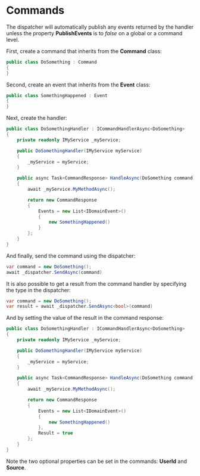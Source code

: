 # Commands

The dispatcher will automatically publish any events returned by the handler unless the property **PublishEvents** is to _false_ on a global or a command level.

First, create a command that inherits from the **Command** class:

```C#
public class DoSomething : Command
{
}
```

Second, create an event that inherits from the **Event** class:

```C#
public class SomethingHappened : Event
{
}
```

Next, create the handler:

```C#
public class DoSomethingHandler : ICommandHandlerAsync<DoSomething>
{
    private readonly IMyService _myService;

    public DoSomethingHandler(IMyService myService)
    {
        _myService = myService;
    }

    public async Task<CommandResponse> HandleAsync(DoSomething command)
    {
        await _myService.MyMethodAsync();

        return new CommandResponse
        {
            Events = new List<IDomainEvent>()
            {
                new SomethingHappened()
            }
        };
    }
}
```

And finally, send the command using the dispatcher:

```C#
var command = new DoSomething();
await _dispatcher.SendAsync(command)
```

It is also possible to get a result from the command handler by specifying the type in the dispatcher:

```C#
var command = new DoSomething();
var result = await _dispatcher.SendAsync<bool>(command)
```

And by setting the value of the result in the command response:

```C#
public class DoSomethingHandler : ICommandHandlerAsync<DoSomething>
{
    private readonly IMyService _myService;

    public DoSomethingHandler(IMyService myService)
    {
        _myService = myService;
    }

    public async Task<CommandResponse> HandleAsync(DoSomething command)
    {
        await _myService.MyMethodAsync();

        return new CommandResponse
        {
            Events = new List<IDomainEvent>()
            {
                new SomethingHappened()
            },
            Result = true
        };
    }
}
```

Note the two optional properties can be set in the commands: **UserId** and **Source**.